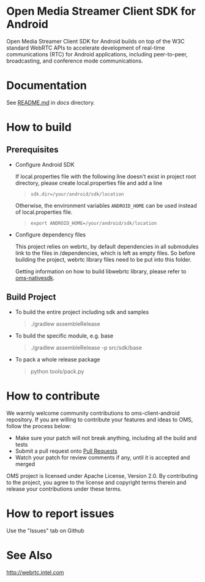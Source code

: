 # Open Media Streamer Client SDK for Android

Open Media Streamer Client SDK for Android builds on top of the W3C standard WebRTC APIs to accelerate development of real-time communications (RTC) for Android applications, including peer-to-peer, broadcasting, and conference mode communications.

# Documentation

See [README.md](docs/README.md) in *docs* directory.

# How to build
## Prerequisites

* Configure Android SDK

    If local.properties file with the following line doesn't exist in project root directory,
    please create local.properties file and add a line

    >`sdk.dir=/your/android/sdk/location`

    Otherwise, the environment variables ```ANDROID_HOME``` can be used instead of local.properties file.

    >`export ANDROID_HOME=/your/android/sdk/location`

* Configure dependency files

    This project relies on webrtc, by default dependencies in all submodules link to the files in /dependencies,
    which is left as empty files. So before building the project, webrtc library files need to be put into this
    folder.

    Getting information on how to build libwebrtc library, please refer to [oms-nativesdk](https://github.com/open-media-streamer/oms-client-native).

## Build Project

* To build the entire project including sdk and samples
    > ./gradlew assembleRelease

* To build the specific module, e.g. base
    > ./gradlew assembleRelease -p src/sdk/base

* To pack a whole release package
    > python tools/pack.py

# How to contribute

We warmly welcome community contributions to oms-client-android repository. If you are willing to contribute your features and ideas to OMS, follow the process below:

* Make sure your patch will not break anything, including all the build and tests
* Submit a pull request onto [Pull Requests](https://github.com/open-media-streamer/oms-client-android/pulls)
* Watch your patch for review comments if any, until it is accepted and merged

OMS project is licensed under Apache License, Version 2.0. By contributing to the project, you agree to the license and copyright terms therein and release your contributions under these terms.

# How to report issues

Use the "Issues" tab on Github

# See Also

http://webrtc.intel.com
